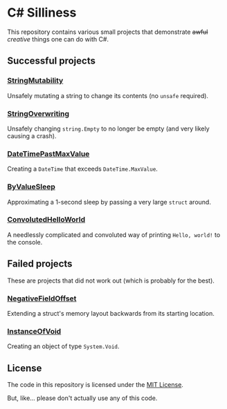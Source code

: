 # C# Silliness

This repository contains various small projects that demonstrate ~~awful~~ *creative* things one can do with C#.

## Successful projects

### [StringMutability](./src/StringMutability)

Unsafely mutating a string to change its contents (no `unsafe` required).

### [StringOverwriting](./src/StringOverwriting)

Unsafely changing `string.Empty` to no longer be empty (and very likely causing a crash).

### [DateTimePastMaxValue](./src/DateTimePastMaxValue)

Creating a `DateTime` that exceeds `DateTime.MaxValue`.

### [ByValueSleep](./src/ByValueSleep)

Approximating a 1-second sleep by passing a very large `struct` around.

### [ConvolutedHelloWorld](./src/ConvolutedHelloWorld)

A needlessly complicated and convoluted way of printing `Hello, world!` to the console.

## Failed projects

These are projects that did not work out (which is probably for the best).

### [NegativeFieldOffset](./src/NegativeFieldOffset)

Extending a struct's memory layout backwards from its starting location.

### [InstanceOfVoid](./src/InstanceOfVoid)

Creating an object of type `System.Void`.

## License

The code in this repository is licensed under the [MIT License](./LICENSE).

But, like... please don't actually use any of this code.
